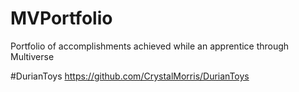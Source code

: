 # MVPortfolio
Portfolio of accomplishments achieved while an apprentice through Multiverse

#DurianToys
https://github.com/CrystalMorris/DurianToys
